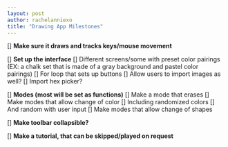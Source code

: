 ```yaml
---
layout: post
author: rachelanniexo
title: "Drawing App Milestones"
---
```


[] **Make sure it draws and tracks keys/mouse movement**

[] **Set up the interface**
[] Different screens/some with preset color pairings (EX: a chalk set that is made of a gray background and pastel color pairings)
[] For loop that sets up buttons
[] Allow users to import images as well?
[] Import hex picker?

[] **Modes (most will be set as functions)**
[] Make a mode that erases
[] Make modes that allow change of color
[] Including randomized colors
[] And random with user input
[] Make modes that allow change of shapes

[] **Make toolbar collapsible?**

[] **Make a tutorial, that can be skipped/played on request**
